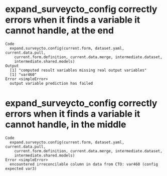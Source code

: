 # expand_surveycto_config correctly errors when it finds a variable it cannot handle, at the end

    Code
      expand.surveycto.config(current.form, dataset.yaml, current.data.pull,
        current.form.definition, current.data.merge, intermediate.dataset,
        intermediate.shared.models)
    Output
      [1] "computed result variables missing real output variables"
      [1] "var460"
    Error <simpleError>
      output variable prediction has failed

# expand_surveycto_config correctly errors when it finds a variable it cannot handle, in the middle

    Code
      expand.surveycto.config(current.form, dataset.yaml, current.data.pull,
        current.form.definition, current.data.merge, intermediate.dataset,
        intermediate.shared.models)
    Error <simpleError>
      encountered irreconcilable column in data from CTO: var460 (config expected var3)

